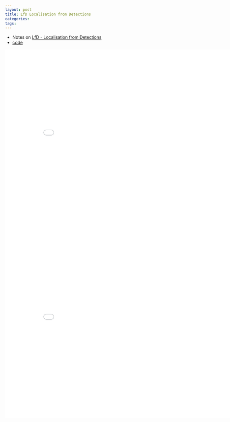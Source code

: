 ```yaml
---
layout: post
title: LfD Localisation from Detections
categories:
tags:
---
```


- Notes on [LfD - Localisation from Detections](https://members.loria.fr/GSimon/files/cours/article11.pdf)
- [code](https://github.com/IIT-PAVIS/LfD)

<center><embed src="/pdfs/posts/3D object localization from multi view image detections.pdf" width="850" height="600"></center>

<center><embed src="/pdfs/posts/LfD code study.pdf" width="850" height="600"></center>
